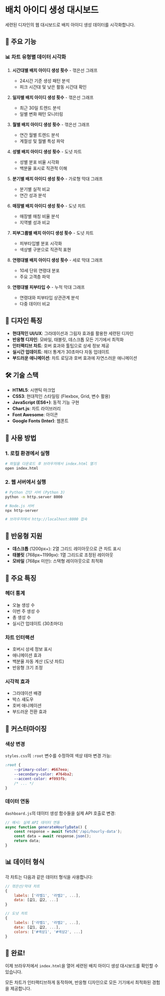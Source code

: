 # 배치 아이디 생성 대시보드

세련된 디자인의 웹 대시보드로 배치 아이디 생성 데이터를 시각화합니다.

## 🎯 주요 기능

### 📊 차트 유형별 데이터 시각화

1. **시간대별 배치 아이디 생성 횟수** - 꺾은선 그래프
   - 24시간 기준 생성 패턴 분석
   - 피크 시간대 및 낮은 활동 시간대 확인

2. **일자별 배치 아이디 생성 횟수** - 꺾은선 그래프
   - 최근 30일 트렌드 분석
   - 일별 변화 패턴 모니터링

3. **월별 배치 아이디 생성 횟수** - 꺾은선 그래프
   - 연간 월별 트렌드 분석
   - 계절성 및 월별 특성 파악

4. **성별 배치 아이디 생성 횟수** - 도넛 차트
   - 성별 분포 비율 시각화
   - 백분율 표시로 직관적 이해

5. **분기별 배치 아이디 생성 횟수** - 가로형 막대 그래프
   - 분기별 실적 비교
   - 연간 성과 분석

6. **매장별 배치 아이디 생성 횟수** - 도넛 차트
   - 매장별 매칭 비율 분석
   - 지역별 성과 비교

7. **피부그룹별 배치 아이디 생성 횟수** - 도넛 차트
   - 피부타입별 분포 시각화
   - 색상별 구분으로 직관적 표현

8. **연령대별 배치 아이디 생성 횟수** - 세로 막대 그래프
   - 10세 단위 연령대 분포
   - 주요 고객층 파악

9. **연령대별 피부타입 수** - 누적 막대 그래프
   - 연령대와 피부타입 상관관계 분석
   - 다중 데이터 비교

## 🎨 디자인 특징

- **현대적인 UI/UX**: 그라데이션과 그림자 효과를 활용한 세련된 디자인
- **반응형 디자인**: 모바일, 태블릿, 데스크톱 모든 기기에서 최적화
- **인터랙티브 차트**: 호버 효과와 툴팁으로 상세 정보 제공
- **실시간 업데이트**: 헤더 통계가 30초마다 자동 업데이트
- **부드러운 애니메이션**: 차트 로딩과 호버 효과에 자연스러운 애니메이션

## 🛠 기술 스택

- **HTML5**: 시맨틱 마크업
- **CSS3**: 현대적인 스타일링 (Flexbox, Grid, 변수 활용)
- **JavaScript (ES6+)**: 동적 기능 구현
- **Chart.js**: 차트 라이브러리
- **Font Awesome**: 아이콘
- **Google Fonts (Inter)**: 웹폰트

## 🚀 사용 방법

### 1. 로컬 환경에서 실행

```bash
# 파일을 다운로드 후 브라우저에서 index.html 열기
open index.html
```

### 2. 웹 서버에서 실행

```bash
# Python 간단 서버 (Python 3)
python -m http.server 8000

# Node.js 서버
npx http-server

# 브라우저에서 http://localhost:8000 접속
```

## 📱 반응형 지원

- **데스크톱** (1200px+): 2열 그리드 레이아웃으로 큰 차트 표시
- **태블릿** (768px~1199px): 1열 그리드로 조정된 레이아웃
- **모바일** (768px 미만): 스택형 레이아웃으로 최적화

## 🎯 주요 특징

### 헤더 통계
- 오늘 생성 수
- 이번 주 생성 수  
- 총 생성 수
- 실시간 업데이트 (30초마다)

### 차트 인터랙션
- 호버시 상세 정보 표시
- 애니메이션 효과
- 백분율 자동 계산 (도넛 차트)
- 반응형 크기 조정

### 시각적 효과
- 그라데이션 배경
- 박스 섀도우
- 호버 애니메이션
- 부드러운 전환 효과

## 🔧 커스터마이징

### 색상 변경
`styles.css`의 `:root` 변수를 수정하여 색상 테마 변경 가능:

```css
:root {
    --primary-color: #667eea;
    --secondary-color: #764ba2;
    --accent-color: #f093fb;
    /* ... */
}
```

### 데이터 연동
`dashboard.js`의 데이터 생성 함수들을 실제 API 호출로 변경:

```javascript
// 예시: 실제 API 데이터 연동
async function generateHourlyData() {
    const response = await fetch('/api/hourly-data');
    const data = await response.json();
    return data;
}
```

## 📊 데이터 형식

각 차트는 다음과 같은 데이터 형식을 사용합니다:

```javascript
// 꺾은선/막대 차트
{
    labels: ['라벨1', '라벨2', ...],
    data: [값1, 값2, ...]
}

// 도넛 차트
{
    labels: ['라벨1', '라벨2', ...],
    data: [값1, 값2, ...],
    colors: ['#색상1', '#색상2', ...]
}
```

## 🎉 완료!

이제 브라우저에서 `index.html`을 열어 세련된 배치 아이디 생성 대시보드를 확인할 수 있습니다.

모든 차트가 인터랙티브하게 동작하며, 반응형 디자인으로 모든 기기에서 최적화된 경험을 제공합니다.